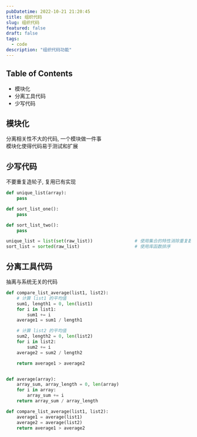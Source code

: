 ```yaml
---
pubDatetime: 2022-10-21 21:20:45
title: 组织代码
slug: 组织代码
featured: false
draft: false
tags:
  - code
description: "组织代码功能"
---
```


## Table of Contents

- 模块化
- 分离工具代码
- 少写代码

## 模块化

分离相关性不大的代码, 一个模块做一件事  
模块化使得代码易于测试和扩展

## 少写代码

不要重复造轮子, 复用已有实现

```python
def unique_list(array):
    pass

def sort_list_one():
    pass

def sort_list_two():
    pass

unique_list = list(set(raw_list))                # 使用集合的特性消除重复数据(集合每个元素唯一)
sort_list = sorted(raw_list)                     # 使用库函数排序
```

## 分离工具代码

抽离与系统无关的代码

```python
def compare_list_average(list1, list2):
    # 计算 list1 的平均值
    sum1, length1 = 0, len(list1)
    for i in list1:
        sum1 += i
    average1 = sum1 / length1

    # 计算 list2 的平均值
    sum2, length2 = 0, len(list2)
    for i in list2:
        sum2 += i
    average2 = sum2 / length2

    return average1 > average2


def average(array):
    array_sum, array_length = 0, len(array)
    for i in array:
        array_sum += i
    return array_sum / array_length

def compare_list_average(list1, list2):
    average1 = average(list1)
    average2 = average(list2)
    return average1 > average2
```
